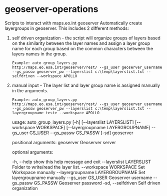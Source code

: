 # geoserver-operations
Scripts to interact with maps.eo.int geoserver
Automatically create layergroups in geoserver. This includes 2 different methods:

1) self driven organization - the script will  organize groups of layers based on the similarity between the layer names and assign a layer group name for each group based on the common characters between the layers names in the group.

   `Example: auto_group_layers.py http://maps.eo.esa.int/geoserver/rest/ --gs_user geoserver_username --gs_passw geoserver_pw --layerslist c:\temp\layerslist.txt --selfdriven --workspace APOLLO`

2) manual input - The layer list and layer group name is assigned manually in the arguments.

    `Example: auto_group_layers.py http://maps.eo.esa.int/geoserver/rest/ --gs_user geoserver_username --gs_passw geoserver_pw --layerslist c:\temp\layerslist.txt --layergroupname teste --workspace APOLLO`


    usage: auto_group_layers.py 
        [-h] [--layerslist LAYERSLIST]
        [--workspace WORKSPACE]
        [--layergroupname LAYERGROUPNAME] --gs_user
        GS_USER --gs_passw GS_PASSW [-sd]
        geoserver
    
    positional arguments:
      geoserver             Geoserver server
    
    optional arguments:
    
      -h, --help            show this help message and exit
      --layerslist LAYERSLIST
                            Folder to write/read the layer list.
      --workspace WORKSPACE
                            Set Workspace manually
      --layergroupname LAYERGROUPNAME
                            Set layergroupname manually
      --gs_user GS_USER     Geoserver username
      --gs_passw GS_PASSW   Geoserver password
      -sd, --selfdriven     Self driven organization
